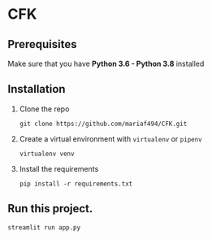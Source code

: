 # CFK

## Prerequisites
Make sure that you have **Python 3.6 - Python 3.8** installed

## Installation
1. Clone the repo

    `git clone https://github.com/mariaf494/CFK.git`

2. Create a virtual environment with `virtualenv` or `pipenv`

    `virtualenv venv`

3. Install the requirements

    `pip install -r requirements.txt`

## Run this project.

`streamlit run app.py`
